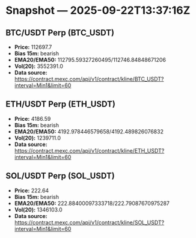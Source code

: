# Snapshot — 2025-09-22T13:37:16Z

## BTC/USDT Perp (BTC_USDT)
- **Price:** 112697.7
- **Bias 15m:** bearish
- **EMA20/EMA50:** 112795.59327260495/112746.84848671206
- **Vol(20):** 3552391.0
- **Data source:** https://contract.mexc.com/api/v1/contract/kline/BTC_USDT?interval=Min1&limit=60

## ETH/USDT Perp (ETH_USDT)
- **Price:** 4186.59
- **Bias 15m:** bearish
- **EMA20/EMA50:** 4192.978446579658/4192.489826076832
- **Vol(20):** 1239711.0
- **Data source:** https://contract.mexc.com/api/v1/contract/kline/ETH_USDT?interval=Min1&limit=60

## SOL/USDT Perp (SOL_USDT)
- **Price:** 222.64
- **Bias 15m:** bearish
- **EMA20/EMA50:** 222.88400097333718/222.79087670975287
- **Vol(20):** 1346103.0
- **Data source:** https://contract.mexc.com/api/v1/contract/kline/SOL_USDT?interval=Min1&limit=60
